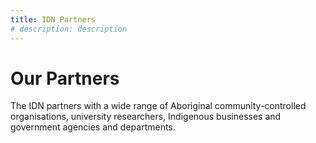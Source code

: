 ```yaml
---
title: IDN Partners 
# description: description
---
```


# Our Partners
The IDN partners with a wide range of Aboriginal community-controlled organisations, university researchers, Indigenous businesses and government agencies and departments. 